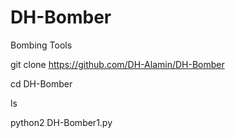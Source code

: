 # DH-Bomber
Bombing Tools 

git clone https://github.com/DH-Alamin/DH-Bomber

cd DH-Bomber

ls

python2 DH-Bomber1.py

